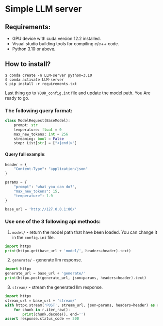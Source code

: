 # Simple LLM server

## Requirements:
* GPU device with cuda version 12.2 installed.
* Visual studio building tools for compiling c/c++ code.
* Python 3.10 or above.

## How to install?
```
$ conda create -n LLM-server python=3.10
$ conda activate LLM-server
$ pip install -r requirements.txt
``` 
Last thing go to `YOUR_config.int` file and update the model path.
You Are ready to go.

### The following query format:
```python
class ModelRequest(BaseModel):
    prompt: str
    temperature: float = 0
    max_new_tokens: int = 256
    streaming: bool = False
    stop: List[str] = ["<|end|>"]
```

#### Query full example:
```python
header = {
    "Content-Type": "application/json"
}

params = {
    "prompt": "what you can do?",
    "max_new_tokens": 15,
    "temperature": 1.0
}

base_url = 'http://127.0.0.1:80/'
```

### Use one of the 3 following api methods:
1. `model/` - return the model path that have been loaded. You can change it in the `config.ini` file.
```python
import httpx
print(httpx.get(base_url + 'model/', headers=header).text)

```
2. `generate/` - generate llm response.

```python
import httpx
generate_url = base_url + 'generate/'
print(httpx.post(generate_url, json=params, headers=header).text)
```

3. `stream/` - stream the generated llm response.
```python
import httpx
stream_url = base_url + 'stream/'
with httpx.stream('POST', stream_url, json=params, headers=header) as r:
    for chunk in r.iter_raw():
        print(chunk.decode(), end='')
assert response.status_code == 200
```